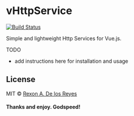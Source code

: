 # vHttpService

[![Build Status](https://api.travis-ci.org/xrexonx/vHttpService.svg?branch=master)](https://travis-ci.org/xrexonx/vHttpService)

Simple and lightweight Http Services for Vue.js.

TODO
* add instructions here for installation and usage


## License
MIT © [Rexon A. De los Reyes](http://xrexonx.github.io)


#### Thanks and enjoy. Godspeed!
